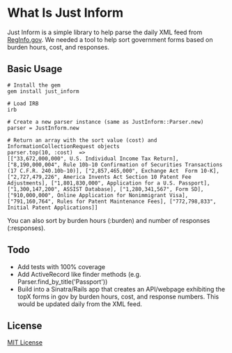 # What Is Just Inform

Just Inform is a simple library to help parse the daily XML feed from [RegInfo.gov].  We needed a tool to help sort government forms based on burden hours, cost, and responses.

## Basic Usage

    # Install the gem
    gem install just_inform

    # Load IRB
    irb
    
    # Create a new parser instance (same as JustInform::Parser.new)
    parser = JustInform.new

    # Return an array with the sort value (cost) and InformationCollectionRequest objects
    parser.top(10, :cost)  => 
    [["33,672,000,000", U.S. Individual Income Tax Return], ["8,190,000,004", Rule 10b-10 Confirmation of Securities Transactions (17 C.F.R. 240.10b-10)], ["2,857,465,000", Exchange Act  Form 10-K], ["2,727,479,226", America Invents Act Section 10 Patent Fee Adjustments], ["1,801,830,000", Application for a U.S. Passport], ["1,300,147,200", ASSIST Database], ["1,280,341,567", Form SD], ["910,000,000", Online Application for Nonimmigrant Visa], ["791,160,764", Rules for Patent Maintenance Fees], ["772,798,833", Initial Patent Applications]]

You can also sort by burden hours (:burden) and number of responses (:responses).

## Todo

* Add tests with 100% coverage
* Add ActiveRecord like finder methods (e.g. Parser.find_by_title('Passport'))
* Build into a Sinatra/Rails app that creates an API/webpage exhibiting the topX forms in gov by burden hours, cost, and response numbers.  This would be updated daily from the XML feed.

## License
[MIT License]

  [RegInfo.gov]: http://www.reginfo.gov
  [MIT License]: https://github.com/GSA-OCSIT/just_inform/blob/master/LICENSE.md
  [README]: https://github.com/GSA-OCSIT/just_inform/blob/master/README.md